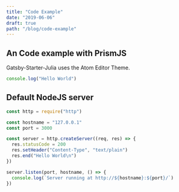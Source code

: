 ```yaml
---
title: "Code Example"
date: "2019-06-06"
draft: true
path: "/blog/code-example"
---
```


## An Code example with PrismJS

Gatsby-Starter-Julia uses the Atom Editor Theme.

```js
console.log("Hello World")
```

## Default NodeJS server

```js
const http = require("http")

const hostname = "127.0.0.1"
const port = 3000

const server = http.createServer((req, res) => {
  res.statusCode = 200
  res.setHeader("Content-Type", "text/plain")
  res.end("Hello World\n")
})

server.listen(port, hostname, () => {
  console.log(`Server running at http://${hostname}:${port}/`)
})
```
